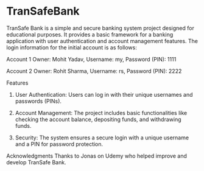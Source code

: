 # TranSafeBank
TranSafe Bank is a simple and secure banking system project designed for educational purposes. It provides a basic framework for a banking application with user authentication and account management features. The login information for the initial account is as follows:

 Account 1
 Owner: Mohit Yadav,
 Username: my,
 Password (PIN): 1111

 Account 2
 Owner: Rohit Sharma,
 Username: rs,
 Password (PIN): 2222

 Features
1. User Authentication: Users can log in with their unique usernames and passwords (PINs).

2. Account Management: The project includes basic functionalities like checking the account balance, depositing funds, and withdrawing funds.

3. Security: The system ensures a secure login with a unique username and a PIN for password protection.


Acknowledgments
Thanks to Jonas on Udemy who helped improve and develop TranSafe Bank.
